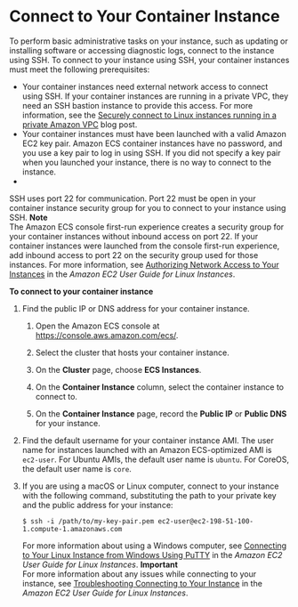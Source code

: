 # Connect to Your Container Instance<a name="instance-connect"></a>

To perform basic administrative tasks on your instance, such as updating or installing software or accessing diagnostic logs, connect to the instance using SSH\. To connect to your instance using SSH, your container instances must meet the following prerequisites:
+ Your container instances need external network access to connect using SSH\. If your container instances are running in a private VPC, they need an SSH bastion instance to provide this access\. For more information, see the [Securely connect to Linux instances running in a private Amazon VPC](http://aws.amazon.com/blogs/security/securely-connect-to-linux-instances-running-in-a-private-amazon-vpc/) blog post\.
+ Your container instances must have been launched with a valid Amazon EC2 key pair\. Amazon ECS container instances have no password, and you use a key pair to log in using SSH\. If you did not specify a key pair when you launched your instance, there is no way to connect to the instance\.
+ 

  SSH uses port 22 for communication\. Port 22 must be open in your container instance security group for you to connect to your instance using SSH\.
**Note**  
The Amazon ECS console first\-run experience creates a security group for your container instances without inbound access on port 22\. If your container instances were launched from the console first\-run experience, add inbound access to port 22 on the security group used for those instances\. For more information, see [Authorizing Network Access to Your Instances](https://docs.aws.amazon.com/AWSEC2/latest/UserGuide/authorizing-access-to-an-instance.html) in the *Amazon EC2 User Guide for Linux Instances*\.

**To connect to your container instance**

1. Find the public IP or DNS address for your container instance\.

   1. Open the Amazon ECS console at [https://console\.aws\.amazon\.com/ecs/](https://console.aws.amazon.com/ecs/)\.

   1. Select the cluster that hosts your container instance\.

   1. On the **Cluster** page, choose **ECS Instances**\.

   1. On the **Container Instance** column, select the container instance to connect to\.

   1. On the **Container Instance** page, record the **Public IP** or **Public DNS** for your instance\.

1. Find the default username for your container instance AMI\. The user name for instances launched with an Amazon ECS\-optimized AMI is `ec2-user`\. For Ubuntu AMIs, the default user name is `ubuntu`\. For CoreOS, the default user name is `core`\.

1. If you are using a macOS or Linux computer, connect to your instance with the following command, substituting the path to your private key and the public address for your instance:

   ```
   $ ssh -i /path/to/my-key-pair.pem ec2-user@ec2-198-51-100-1.compute-1.amazonaws.com
   ```

   For more information about using a Windows computer, see [Connecting to Your Linux Instance from Windows Using PuTTY](https://docs.aws.amazon.com/AWSEC2/latest/UserGuide/putty.html) in the *Amazon EC2 User Guide for Linux Instances*\.
**Important**  
For more information about any issues while connecting to your instance, see [Troubleshooting Connecting to Your Instance](https://docs.aws.amazon.com/AWSEC2/latest/UserGuide/TroubleshootingInstancesConnecting.html) in the *Amazon EC2 User Guide for Linux Instances*\.